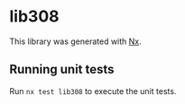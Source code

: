 # lib308

This library was generated with [Nx](https://nx.dev).

## Running unit tests

Run `nx test lib308` to execute the unit tests.

